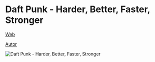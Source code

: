 # Daft Punk - Harder, Better, Faster, Stronger
 
[Web](https://vivirenremoto.github.io/daftpunk/)

[Autor](https://twitter.com/vivirenremoto)

![Daft Punk - Harder, Better, Faster, Stronger](https://vivirenremoto.github.io/daftpunk/static/social.png)
